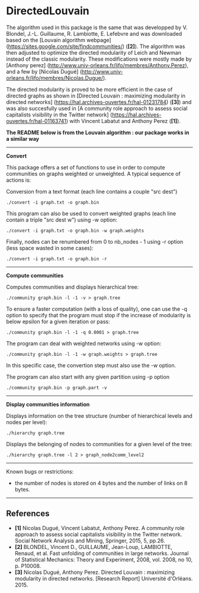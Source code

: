 # DirectedLouvain

The algorithm used in this package is the same that was developped by V. Blondel, J.-L. Guillaume, R. Lambiotte, E. Lefebvre and was downloaded based on the [Louvain algorithm webpage] (https://sites.google.com/site/findcommunities/) (**[2]**).
The algorithm was then adjusted to optimize the directed modularity of Leich and Newman instead of the classic modularity.
These modifications were mostly made by [Anthony perez] (http://www.univ-orleans.fr/lifo/membres/Anthony.Perez), and a few by [Nicolas Dugué] (http://www.univ-orleans.fr/lifo/membres/Nicolas.Dugue/).

The directed modularity is proved to be more efficient in the case of directed graphs as shown in [Directed Louvain : maximizing modularity in directed networks] (https://hal.archives-ouvertes.fr/hal-01231784) (**[3]**) and was also succesfully used in [A community role approach to assess social capitalists visibility in the Twitter network] (https://hal.archives-ouvertes.fr/hal-01163741) with Vincent Labatut and Anthony Perez (**[1]**).

**The README below is from the Louvain algorithm : our package works in a similar way**

-----------------------------------------------------------------------------



**Convert**

This package offers a set of functions to use in order to compute 
communities on graphs weighted or unweighted. A typical sequence of 
actions is:

Conversion from a text format (each line contains a couple "src dest")

    ./convert -i graph.txt -o graph.bin
  
This program can also be used to convert weighted graphs (each line contain
a triple "src dest w") using -w option:

    ./convert -i graph.txt -o graph.bin -w graph.weights
  
Finally, nodes can be renumbered from 0 to nb_nodes - 1 using -r option
(less space wasted in some cases):

    ./convert -i graph.txt -o graph.bin -r

-----------------------------------------------------------------------------
**Compute communities**

Computes communities and displays hierarchical tree:

    ./community graph.bin -l -1 -v > graph.tree

To ensure a faster computation (with a loss of quality), one can use
the -q option to specify that the program must stop if the increase of
modularity is below epsilon for a given iteration or pass:

    ./community graph.bin -l -1 -q 0.0001 > graph.tree

The program can deal with weighted networks using -w option:

    ./community graph.bin -l -1 -w graph.weights > graph.tree
    
In this specific case, the convertion step must also use the -w option.

The program can also start with any given partition using -p option

    ./community graph.bin -p graph.part -v
  
-----------------------------------------------------------------------------
**Display communities information**

Displays information on the tree structure (number of hierarchical
levels and nodes per level):

    ./hierarchy graph.tree

Displays the belonging of nodes to communities for a given level of
the tree:

    ./hierarchy graph.tree -l 2 > graph_node2comm_level2

-----------------------------------------------------------------------------

Known bugs or restrictions:
- the number of nodes is stored on 4 bytes and the number of links on 8 bytes.

-----------------------------------------------------------------------------

## References
* **[1]** Nicolas Dugué, Vincent Labatut, Anthony Perez. A community role approach to assess social capitalists visibility in the Twitter network. Social Network Analysis and Mining, Springer, 2015, 5, pp.26.
* **[2]** BLONDEL, Vincent D., GUILLAUME, Jean-Loup, LAMBIOTTE, Renaud, et al. Fast unfolding of communities in large networks. Journal of Statistical Mechanics: Theory and Experiment, 2008, vol. 2008, no 10, p. P10008.
* **[3]** Nicolas Dugué, Anthony Perez. Directed Louvain : maximizing modularity in directed networks. [Research Report] Université d'Orléans. 2015.
